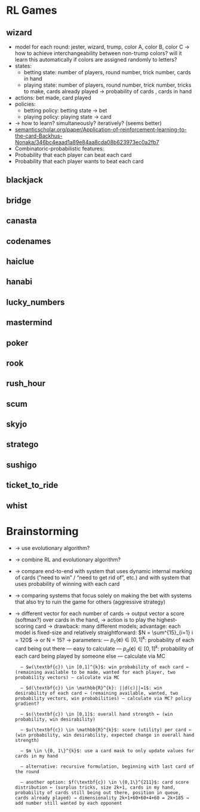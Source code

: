 # RL Games

## wizard

* model for each round: jester, wizard, trump, color A, color B, color C → how to achieve interchangeability between non-trump colors? will it learn this automatically if colors are assigned randomly to letters?
* states:
  * betting state: number of players, round number, trick number, cards in hand
  * playing state: number of players, round number, trick number, tricks to make, cards already played → probability of cards , cards in hand
* actions: bet made, card played
* policies:
  * betting policy: betting state → bet
  * playing policy: playing state → card
* → how to learn? simultaneously? iteratively? (seems better)
* [semanticscholar.org/paper/Application-of-reinforcement-learning-to-the-card-Backhus-Nonaka/346bc4eaad1a89e84aa8cda08b623973ec0a2fb7](https://www.semanticscholar.org/paper/Application-of-reinforcement-learning-to-the-card-Backhus-Nonaka/346bc4eaad1a89e84aa8cda08b623973ec0a2fb7)
* Combinatoric-probabilistic features:
* Probability that each player can beat each card
* Probability that each player wants to beat each card

## blackjack

## bridge

## canasta

## codenames

## haiclue

## hanabi

## lucky_numbers

## mastermind

## poker

## rook

## rush_hour

## scum

## skyjo

## stratego

## sushigo

## ticket_to_ride

## whist



# Brainstorming

* → use evolutionary algorithm?
* → combine RL and evolutionary algorithm?
* → compare end-to-end with system that uses dynamic internal marking of cards (”need to win” / “need to get rid of”, etc.) and with system that uses probability of winning with each card
* → comparing systems that focus solely on making the bet with systems that also try to ruin the game for others (aggressive strategy)
* → different vector for each number of cards → output vector a score (softmax?) over cards in the hand, → action is to play the highest-scoring card
    → drawback: many different models; advantage: each model is fixed-size and relatively straightforward: $N = \sum^{15}_{i=1} i = 120$ → or N = 15?
    → parameters:
        — $p_c(\textbf{c}) \in [0,1]^{k}$: probability of each card being out there — easy to calculate
        — $p_d(\textbf{c}) \in [0,1]^{k}$: probability of each card being played by someone else — calculate via MC

        — $w(\textbf{c}) \in [0,1]^{k}$: win probability of each card ← (remaining available to be made, wanted for each player, two probability vectors) — calculate via MC

        — $d(\textbf{c}) \in \mathbb{R}^{k}: ||d(c)||=1$: win desirability of each card ← (remaining available, wanted, two probability vectors, win probabilities) — calculate via MC? policy gradient?

        — $s(\textbf{c}) \in [0,1]$: overall hand strength ← (win probability, win desirability)

        — $u(\textbf{c}) \in \mathbb{R}^{k}$: score (utility) per card ← (win probability, win desirability, expected change in overall hand strength)

        — $m \in \{0, 1\}^{k}$: use a card mask to only update values for cards in my hand

        — alternative: recursive formulation, beginning with last card of the round

        — another option: $f(\textbf{c}) \in \{0,1\}^{211}$: card score distribution ← (surplus tricks, size 2k+1, cards in my hand, probability of cards still being out there, position in queue, cards already played) → dimensionality 2k+1+60+60+4+60 = 2k+185 → add number still wanted by each opponent
